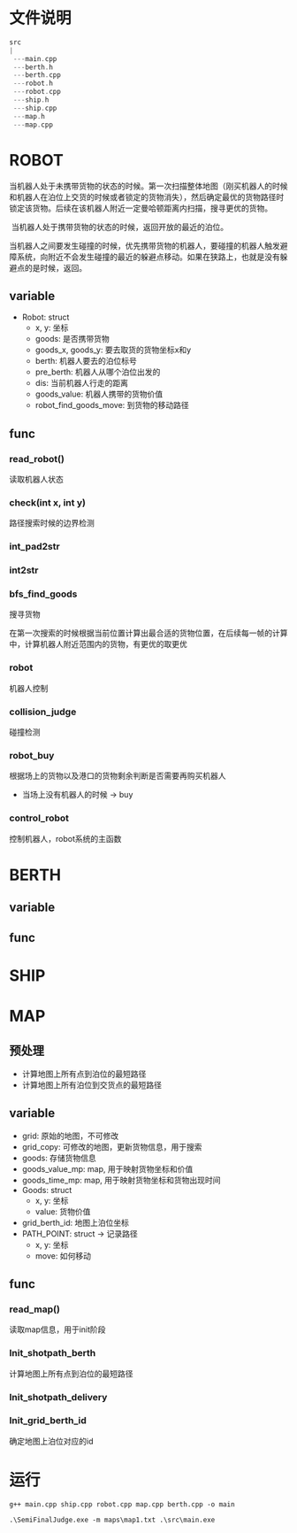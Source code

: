 # 文件说明

```c++
src
|
 ---main.cpp
 ---berth.h
 ---berth.cpp
 ---robot.h
 ---robot.cpp
 ---ship.h
 ---ship.cpp
 ---map.h
 ---map.cpp
```

# ROBOT

​	当机器人处于未携带货物的状态的时候。第一次扫描整体地图（刚买机器人的时候和机器人在泊位上交货的时候或者锁定的货物消失），然后确定最优的货物路径时锁定该货物。后续在该机器人附近一定曼哈顿距离内扫描，搜寻更优的货物。

​	当机器人处于携带货物的状态的时候，返回开放的最近的泊位。

​	当机器人之间要发生碰撞的时候，优先携带货物的机器人，要碰撞的机器人触发避障系统，向附近不会发生碰撞的最近的躲避点移动。如果在狭路上，也就是没有躲避点的是时候，返回。



## variable

+ Robot: struct
  + x, y: 坐标
  + goods: 是否携带货物
  + goods_x, goods_y: 要去取货的货物坐标x和y
  + berth: 机器人要去的泊位标号
  + pre_berth: 机器人从哪个泊位出发的
  + dis: 当前机器人行走的距离
  + goods_value: 机器人携带的货物价值
  + robot_find_goods_move: 到货物的移动路径

## func

### read_robot()

读取机器人状态

### check(int x, int y)

路径搜索时候的边界检测

### int_pad2str

### int2str

### bfs_find_goods

搜寻货物

​        在第一次搜索的时候根据当前位置计算出最合适的货物位置，在后续每一帧的计算中，计算机器人附近范围内的货物，有更优的取更优

### robot

机器人控制

### collision_judge

碰撞检测

### robot_buy

根据场上的货物以及港口的货物剩余判断是否需要再购买机器人

+ 当场上没有机器人的时候 -> buy

### control_robot

控制机器人，robot系统的主函数

# BERTH

## variable

## func



# SHIP



# MAP

## 预处理

+ 计算地图上所有点到泊位的最短路径
+ 计算地图上所有泊位到交货点的最短路径



## variable

+ grid: 原始的地图，不可修改
+ grid_copy: 可修改的地图，更新货物信息，用于搜索
+ goods: 存储货物信息
+ goods_value_mp: map, 用于映射货物坐标和价值
+ goods_time_mp: map, 用于映射货物坐标和货物出现时间
+ Goods: struct
  + x, y: 坐标
  + value: 货物价值
+ grid_berth_id: 地图上泊位坐标
+ PATH_POINT: struct -> 记录路径
  - x, y: 坐标
  - move: 如何移动



## func

### read_map()

读取map信息，用于init阶段

### Init_shotpath_berth

计算地图上所有点到泊位的最短路径

### Init_shotpath_delivery



### Init_grid_berth_id

确定地图上泊位对应的id



# 运行

```shell
g++ main.cpp ship.cpp robot.cpp map.cpp berth.cpp -o main
```

```shell
.\SemiFinalJudge.exe -m maps\map1.txt .\src\main.exe
```

